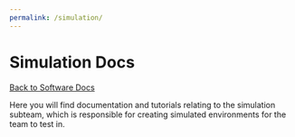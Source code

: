```yaml
---
permalink: /simulation/
---
```


# Simulation Docs

[Back to Software Docs](https://missourimrr.github.io/docs/)

Here you will find documentation and tutorials relating to the simulation subteam, which is responsible for creating simulated environments for the team to test in.


